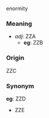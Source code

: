 enormity
### Meaning
+ _adj_: ZZA
	+ __eg__: ZZB

### Origin

ZZC

### Synonym

__eg__: ZZD

+ ZZE


